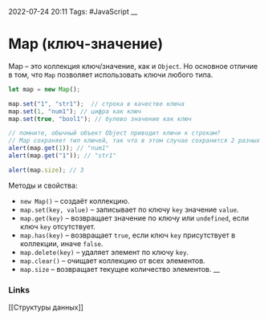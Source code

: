 2022-07-24 20:11
Tags: #JavaScript 
__
# Map (ключ-значение)

Map – это коллекция ключ/значение, как и `Object`. Но основное отличие в том, что `Map` позволяет использовать ключи любого типа.

```js
let map = new Map();

map.set("1", "str1");  // строка в качестве ключа
map.set(1, "num1"); // цифра как ключ
map.set(true, "bool1"); // булево значение как ключ

// помните, обычный объект Object приводит ключи к строкам?
// Map сохраняет тип ключей, так что в этом случае сохранится 2 разных значения: 
alert(map.get(1)); // "num1"
alert(map.get("1")); // "str1"

alert(map.size); // 3
```

Методы и свойства:
-   `new Map()` – создаёт коллекцию.
-   `map.set(key, value)` – записывает по ключу `key` значение `value`.
-   `map.get(key)` – возвращает значение по ключу или `undefined`, если ключ `key` отсутствует.
-   `map.has(key)` – возвращает `true`, если ключ `key` присутствует в коллекции, иначе `false`.
-   `map.delete(key)` – удаляет элемент по ключу `key`.
-   `map.clear()` – очищает коллекцию от всех элементов.
-   `map.size` – возвращает текущее количество элементов.
__
### Links
[[Структуры данных]]